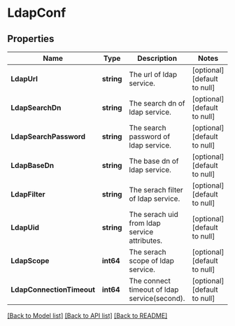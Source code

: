 # LdapConf

## Properties
Name | Type | Description | Notes
------------ | ------------- | ------------- | -------------
**LdapUrl** | **string** | The url of ldap service. | [optional] [default to null]
**LdapSearchDn** | **string** | The search dn of ldap service. | [optional] [default to null]
**LdapSearchPassword** | **string** | The search password of ldap service. | [optional] [default to null]
**LdapBaseDn** | **string** | The base dn of ldap service. | [optional] [default to null]
**LdapFilter** | **string** | The serach filter of ldap service. | [optional] [default to null]
**LdapUid** | **string** | The serach uid from ldap service attributes. | [optional] [default to null]
**LdapScope** | **int64** | The serach scope of ldap service. | [optional] [default to null]
**LdapConnectionTimeout** | **int64** | The connect timeout of ldap service(second). | [optional] [default to null]

[[Back to Model list]](../README.md#documentation-for-models) [[Back to API list]](../README.md#documentation-for-api-endpoints) [[Back to README]](../README.md)


